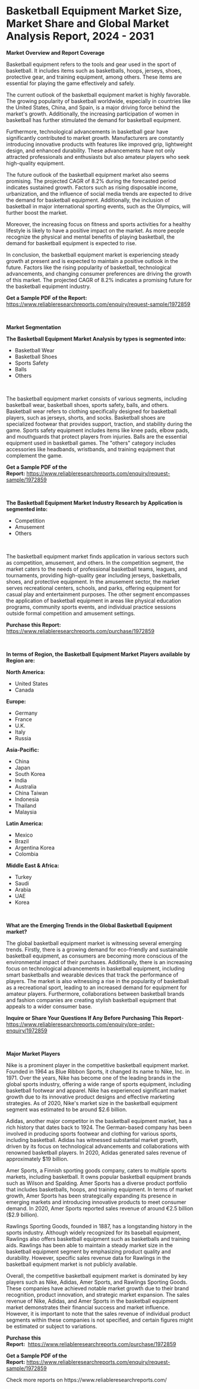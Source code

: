 <p><h1>Basketball Equipment Market Size, Market Share and Global Market Analysis Report, 2024 - 2031</h1></p><p><strong>Market Overview and Report Coverage</strong></p>
<p><p>Basketball equipment refers to the tools and gear used in the sport of basketball. It includes items such as basketballs, hoops, jerseys, shoes, protective gear, and training equipment, among others. These items are essential for playing the game effectively and safely.</p><p>The current outlook of the basketball equipment market is highly favorable. The growing popularity of basketball worldwide, especially in countries like the United States, China, and Spain, is a major driving force behind the market's growth. Additionally, the increasing participation of women in basketball has further stimulated the demand for basketball equipment.</p><p>Furthermore, technological advancements in basketball gear have significantly contributed to market growth. Manufacturers are constantly introducing innovative products with features like improved grip, lightweight design, and enhanced durability. These advancements have not only attracted professionals and enthusiasts but also amateur players who seek high-quality equipment.</p><p>The future outlook of the basketball equipment market also seems promising. The projected CAGR of 8.2% during the forecasted period indicates sustained growth. Factors such as rising disposable income, urbanization, and the influence of social media trends are expected to drive the demand for basketball equipment. Additionally, the inclusion of basketball in major international sporting events, such as the Olympics, will further boost the market.</p><p>Moreover, the increasing focus on fitness and sports activities for a healthy lifestyle is likely to have a positive impact on the market. As more people recognize the physical and mental benefits of playing basketball, the demand for basketball equipment is expected to rise.</p><p>In conclusion, the basketball equipment market is experiencing steady growth at present and is expected to maintain a positive outlook in the future. Factors like the rising popularity of basketball, technological advancements, and changing consumer preferences are driving the growth of this market. The projected CAGR of 8.2% indicates a promising future for the basketball equipment industry.</p></p>
<p><strong>Get a Sample PDF of the Report:</strong> <a href="https://www.reliableresearchreports.com/enquiry/request-sample/1972859">https://www.reliableresearchreports.com/enquiry/request-sample/1972859</a></p>
<p>&nbsp;</p>
<p><strong>Market Segmentation</strong></p>
<p><strong>The Basketball Equipment Market Analysis by types is segmented into:</strong></p>
<p><ul><li>Basketball Wear</li><li>Basketball Shoes</li><li>Sports Safety</li><li>Balls</li><li>Others</li></ul></p>
<p>&nbsp;</p>
<p><p>The basketball equipment market consists of various segments, including basketball wear, basketball shoes, sports safety, balls, and others. Basketball wear refers to clothing specifically designed for basketball players, such as jerseys, shorts, and socks. Basketball shoes are specialized footwear that provides support, traction, and stability during the game. Sports safety equipment includes items like knee pads, elbow pads, and mouthguards that protect players from injuries. Balls are the essential equipment used in basketball games. The "others" category includes accessories like headbands, wristbands, and training equipment that complement the game.</p></p>
<p><strong>Get a Sample PDF of the Report:</strong>&nbsp;<a href="https://www.reliableresearchreports.com/enquiry/request-sample/1972859">https://www.reliableresearchreports.com/enquiry/request-sample/1972859</a></p>
<p>&nbsp;</p>
<p><strong>The Basketball Equipment Market Industry Research by Application is segmented into:</strong></p>
<p><ul><li>Competition</li><li>Amusement</li><li>Others</li></ul></p>
<p>&nbsp;</p>
<p><p>The basketball equipment market finds application in various sectors such as competition, amusement, and others. In the competition segment, the market caters to the needs of professional basketball teams, leagues, and tournaments, providing high-quality gear including jerseys, basketballs, shoes, and protective equipment. In the amusement sector, the market serves recreational centers, schools, and parks, offering equipment for casual play and entertainment purposes. The other segment encompasses the application of basketball equipment in areas like physical education programs, community sports events, and individual practice sessions outside formal competition and amusement settings.</p></p>
<p><strong>Purchase this Report:</strong>&nbsp; <a href="https://www.reliableresearchreports.com/purchase/1972859">https://www.reliableresearchreports.com/purchase/1972859</a></p>
<p>&nbsp;</p>
<p><strong>In terms of Region, the Basketball Equipment Market Players available by Region are:</strong></p>
<p>
    <p> <strong> North America: </strong>
        <ul>
            <li>United States</li>
            <li>Canada</li>
        </ul>
        </p> 
    <p> <strong> Europe: </strong>
        <ul>
            <li>Germany</li>
            <li>France</li>
            <li>U.K.</li>
            <li>Italy</li>
            <li>Russia</li>
        </ul>
        </p> 
    <p> <strong> Asia-Pacific: </strong>
        <ul>
            <li>China</li>
            <li>Japan</li>
            <li>South Korea</li>
            <li>India</li>
            <li>Australia</li>
            <li>China Taiwan</li>
            <li>Indonesia</li>
            <li>Thailand</li>
            <li>Malaysia</li>
        </ul>
        </p> 
    <p> <strong> Latin America: </strong>
        <ul>
            <li>Mexico</li>
            <li>Brazil</li>
            <li>Argentina Korea</li>
            <li>Colombia</li>
        </ul>
        </p> 
    <p> <strong> Middle East & Africa: </strong>
        <ul>
            <li>Turkey</li>
            <li>Saudi</li>
            <li>Arabia</li>
            <li>UAE</li>
            <li>Korea</li>
        </ul>
    </p>
    </p>
<p>&nbsp;</p>
<p><strong>What are the Emerging Trends in the Global Basketball Equipment market?</strong></p>
<p><p>The global basketball equipment market is witnessing several emerging trends. Firstly, there is a growing demand for eco-friendly and sustainable basketball equipment, as consumers are becoming more conscious of the environmental impact of their purchases. Additionally, there is an increasing focus on technological advancements in basketball equipment, including smart basketballs and wearable devices that track the performance of players. The market is also witnessing a rise in the popularity of basketball as a recreational sport, leading to an increased demand for equipment for amateur players. Furthermore, collaborations between basketball brands and fashion companies are creating stylish basketball equipment that appeals to a wider consumer base.</p></p>
<p><strong>Inquire or Share Your Questions If Any Before Purchasing This Report</strong>- <a href="https://www.reliableresearchreports.com/enquiry/pre-order-enquiry/1972859">https://www.reliableresearchreports.com/enquiry/pre-order-enquiry/1972859</a></p>
<p>&nbsp;</p>
<p><strong>Major Market Players</strong></p>
<p><p>Nike is a prominent player in the competitive basketball equipment market. Founded in 1964 as Blue Ribbon Sports, it changed its name to Nike, Inc. in 1971. Over the years, Nike has become one of the leading brands in the global sports industry, offering a wide range of sports equipment, including basketball footwear and apparel. Nike has experienced significant market growth due to its innovative product designs and effective marketing strategies. As of 2020, Nike's market size in the basketball equipment segment was estimated to be around $2.6 billion.</p><p>Adidas, another major competitor in the basketball equipment market, has a rich history that dates back to 1924. The German-based company has been involved in producing sports footwear and clothing for various sports, including basketball. Adidas has witnessed substantial market growth, driven by its focus on technological advancements and collaborations with renowned basketball players. In 2020, Adidas generated sales revenue of approximately $19 billion.</p><p>Amer Sports, a Finnish sporting goods company, caters to multiple sports markets, including basketball. It owns popular basketball equipment brands such as Wilson and Spalding. Amer Sports has a diverse product portfolio that includes basketballs, hoops, and training equipment. In terms of market growth, Amer Sports has been strategically expanding its presence in emerging markets and introducing innovative products to meet consumer demand. In 2020, Amer Sports reported sales revenue of around €2.5 billion ($2.9 billion).</p><p>Rawlings Sporting Goods, founded in 1887, has a longstanding history in the sports industry. Although widely recognized for its baseball equipment, Rawlings also offers basketball equipment such as basketballs and training aids. Rawlings has been able to maintain a steady market size in the basketball equipment segment by emphasizing product quality and durability. However, specific sales revenue data for Rawlings in the basketball equipment market is not publicly available.</p><p>Overall, the competitive basketball equipment market is dominated by key players such as Nike, Adidas, Amer Sports, and Rawlings Sporting Goods. These companies have achieved notable market growth due to their brand recognition, product innovation, and strategic market expansion. The sales revenue of Nike, Adidas, and Amer Sports in the basketball equipment market demonstrates their financial success and market influence. However, it is important to note that the sales revenue of individual product segments within these companies is not specified, and certain figures might be estimated or subject to variations.</p></p>
<p><strong>Purchase this Report:</strong>&nbsp;&nbsp;<a href="https://www.reliableresearchreports.com/purchase/1972859">https://www.reliableresearchreports.com/purchase/1972859</a></p>
<p></p>
<p><strong>Get a Sample PDF of the Report:</strong>&nbsp;<a href="https://www.reliableresearchreports.com/enquiry/request-sample/1972859">https://www.reliableresearchreports.com/enquiry/request-sample/1972859</a></p>
<p>Check more reports on https://www.reliableresearchreports.com/</p>